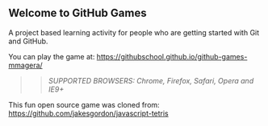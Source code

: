 ## Welcome to GitHub Games

A project based learning activity for people who are getting started with Git and GitHub.

You can play the game at: https://githubschool.github.io/github-games-mmagera/

>> _*SUPPORTED BROWSERS*: Chrome, Firefox, Safari, Opera and IE9+_

This fun open source game was cloned from: https://github.com/jakesgordon/javascript-tetris

